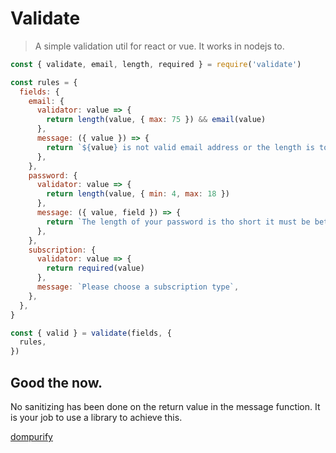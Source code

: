 # Validate

> A simple validation util for react or vue. It works in nodejs to.

```js example
const { validate, email, length, required } = require('validate')

const rules = {
  fields: {
    email: {
      validator: value => {
        return length(value, { max: 75 }) && email(value)
      },
      message: ({ value }) => {
        return `${value} is not valid email address or the length is to high.`
      },
    },
    password: {
      validator: value => {
        return length(value, { min: 4, max: 18 })
      },
      message: ({ value, field }) => {
        return `The length of your password is tho short it must be between 4 and 18 charters long.`
      },
    },
    subscription: {
      validator: value => {
        return required(value)
      },
      message: `Please choose a subscription type`,
    },
  },
}

const { valid } = validate(fields, {
  rules,
})
```

## Good the now.

No sanitizing has been done on the return value in the message function. It is your job
to use a library to achieve this.

[dompurify](https://www.npmjs.com/package/dompurify)
